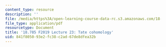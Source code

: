 ```yaml
---
content_type: resource
description: ''
file: /media/https%3A/open-learning-course-data-rc.s3.amazonaws.com/18-785-number-theory-i-fall-2019/841f805093e2fc38c2ad67de8dfea32b_MIT18_785F19_lec23.pdf
file_type: application/pdf
resourcetype: Document
title: '18.785 F2019 Lecture 23: Tate cohomology'
uid: 841f8050-93e2-fc38-c2ad-67de8dfea32b
---
```


